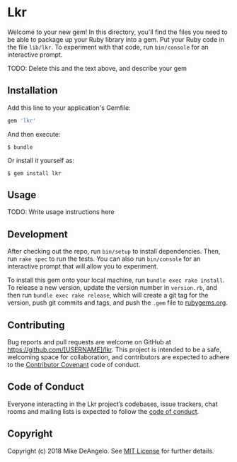 # Lkr

Welcome to your new gem! In this directory, you'll find the files you need to be able to package up your Ruby library into a gem. Put your Ruby code in the file `lib/lkr`. To experiment with that code, run `bin/console` for an interactive prompt.

TODO: Delete this and the text above, and describe your gem

## Installation

Add this line to your application's Gemfile:

```ruby
gem 'lkr'
```

And then execute:

    $ bundle

Or install it yourself as:

    $ gem install lkr

## Usage

TODO: Write usage instructions here

## Development

After checking out the repo, run `bin/setup` to install dependencies. Then, run `rake spec` to run the tests. You can also run `bin/console` for an interactive prompt that will allow you to experiment.

To install this gem onto your local machine, run `bundle exec rake install`. To release a new version, update the version number in `version.rb`, and then run `bundle exec rake release`, which will create a git tag for the version, push git commits and tags, and push the `.gem` file to [rubygems.org](https://rubygems.org).

## Contributing

Bug reports and pull requests are welcome on GitHub at https://github.com/[USERNAME]/lkr. This project is intended to be a safe, welcoming space for collaboration, and contributors are expected to adhere to the [Contributor Covenant](http://contributor-covenant.org) code of conduct.

## Code of Conduct

Everyone interacting in the Lkr project’s codebases, issue trackers, chat rooms and mailing lists is expected to follow the [code of conduct](https://github.com/[USERNAME]/lkr/blob/master/CODE_OF_CONDUCT.md).

## Copyright

Copyright (c) 2018 Mike DeAngelo. See [MIT License](LICENSE.txt) for further details.